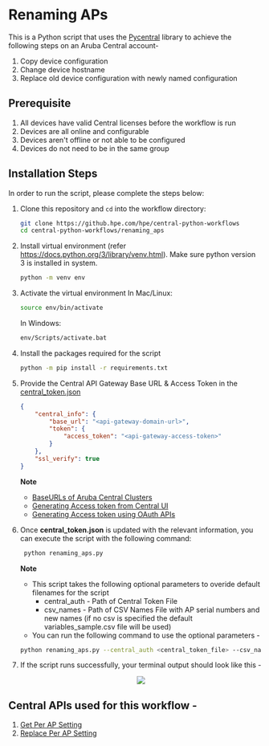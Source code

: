 # Renaming APs
This is a Python script that uses the [Pycentral](https://pypi.org/project/pycentral/) library to achieve the following steps on an Aruba Central account- 
1. Copy device configuration
2. Change device hostname
3. Replace old device configuration with newly named configuration

## Prerequisite
1. All devices have valid Central licenses before the workflow is run
2. Devices are all online and configurable
3. Devices aren't offline or not able to be configured
4. Devices do not need to be in the same group

## Installation Steps
In order to run the script, please complete the steps below:
1. Clone this repository and `cd` into the workflow directory:
    ```bash
    git clone https://github.hpe.com/hpe/central-python-workflows
    cd central-python-workflows/renaming_aps
    ```
   
2. Install virtual environment (refer https://docs.python.org/3/library/venv.html). Make sure python version 3 is installed in system.
    ```bash
    python -m venv env
    ```

3. Activate the virtual environment
    In Mac/Linux:
    ```bash
    source env/bin/activate
    ```
    In Windows:
    ```bash
    env/Scripts/activate.bat
    ```

4. Install the packages required for the script
    ```bash
    python -m pip install -r requirements.txt
    ```

5. Provide the Central API Gateway Base URL & Access Token in the [central_token.json](central_token.json)
    ```json
    {
        "central_info": {
            "base_url": "<api-gateway-domain-url>",
            "token": {
                "access_token": "<api-gateway-access-token>"
            }
        },
        "ssl_verify": true
    }
    ```
    **Note**
   - [BaseURLs of Aruba Central Clusters](https://developer.arubanetworks.com/aruba-central/docs/api-oauth-access-token#table-domain-urls-for-api-gateway-access)
   - [Generating Access token from Central UI](https://developer.arubanetworks.com/aruba-central/docs/api-gateway-creating-application-token)
   - [Generating Access token using OAuth APIs](https://developer.arubanetworks.com/aruba-central/docs/api-oauth-access-token)
  
6. Once **central_token.json** is updated with the relevant information, you can execute the script with the following command:
   ```bash
    python renaming_aps.py
    ```
    **Note**  
    - This script takes the following optional parameters to overide default filenames for the script
      - central_auth - Path of Central Token File
      - csv_names - Path of CSV Names File with AP serial numbers and new names (if no csv is specified the default variables_sample.csv file will be used)
    - You can run the following command to use the optional parameters -
     ```bash
    python renaming_aps.py --central_auth <central_token_file> --csv_names <csv_names_file>
    ```

7. If the script runs successfully, your terminal output should look like this -
    <p align="center">
        <img src="media/script_terminal_output.gif"/>
    </p>

## Central APIs used for this workflow - 
1. [Get Per AP Setting](https://developer.arubanetworks.com/aruba-central/reference/apiap_clisget_ap_settings_clis)
2. [Replace Per AP Setting](https://developer.arubanetworks.com/aruba-central/reference/apiap_clisupdate_ap_settings_clis)